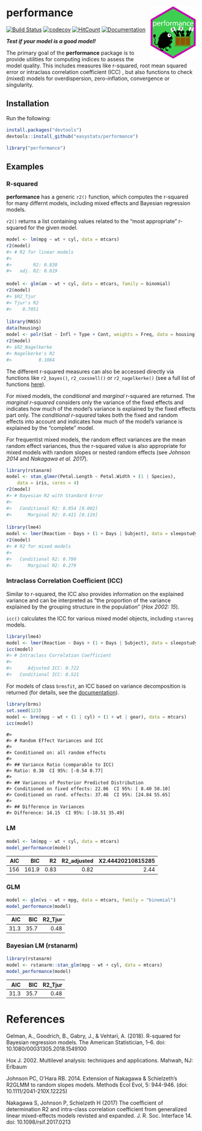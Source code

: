 
# performance <img src='man/figures/logo.png' align="right" height="139" />

[![Build
Status](https://travis-ci.org/easystats/performance.svg?branch=master)](https://travis-ci.org/easystats/performance)
[![codecov](https://codecov.io/gh/easystats/performance/branch/master/graph/badge.svg)](https://codecov.io/gh/easystats/performance)
[![HitCount](http://hits.dwyl.io/easystats/performance.svg)](http://hits.dwyl.io/easystats/performance)
[![Documentation](https://img.shields.io/badge/documentation-performance-orange.svg?colorB=E91E63)](https://easystats.github.io/performance/)

***Test if your model is a good model\!***

The primary goal of the **performance** package is to provide utilities
for computing indices to assess the model quality. This includes
measures like r-squared, root mean squared error or intraclass
correlation coefficient (ICC) , but also functions to check (mixed)
models for overdispersion, zero-inflation, convergence or singularity.

## Installation

Run the following:

``` r
install.packages("devtools")
devtools::install_github("easystats/performance")
```

``` r
library("performance")
```

## Examples

### R-squared

**performance** has a generic `r2()` function, which computes the
r-squared for many differnt models, including mixed effects and Bayesian
regression models.

`r2()` returns a list containing values related to the “most
appropriate” r-squared for the given model.

``` r
model <- lm(mpg ~ wt + cyl, data = mtcars)
r2(model)
#> # R2 for linear models
#> 
#>        R2: 0.830
#>   adj. R2: 0.819

model <- glm(am ~ wt + cyl, data = mtcars, family = binomial)
r2(model)
#> $R2_Tjur
#> Tjur's R2 
#>    0.7051

library(MASS)
data(housing)
model <- polr(Sat ~ Infl + Type + Cont, weights = Freq, data = housing)
r2(model)
#> $R2_Nagelkerke
#> Nagelkerke's R2 
#>          0.1084
```

The different r-squared measures can also be accessed directly via
functions like `r2_bayes()`, `r2_coxsnell()` or `r2_nagelkerke()` (see a
full list of functions
[here](https://easystats.github.io/performance/reference/index.html)).

For mixed models, the *conditional* and *marginal* r-squared are
returned. The *marginal r-squared* considers only the variance of the
fixed effects and indicates how much of the model’s variance is
explained by the fixed effects part only. The *conditional r-squared*
takes both the fixed and random effects into account and indicates how
much of the model’s variance is explained by the “complete” model.

For frequentist mixed models, the random effect variances are the mean
random effect variances, thus the r-squared value is also appropriate
for mixed models with random slopes or nested random effects (see
*Johnson 2014* and *Nakagawa et al. 2017*).

``` r
library(rstanarm)
model <- stan_glmer(Petal.Length ~ Petal.Width + (1 | Species), 
    data = iris, cores = 4)
r2(model)
#> # Bayesian R2 with Standard Error
#> 
#>   Conditional R2: 0.954 [0.002]
#>      Marginal R2: 0.411 [0.119]

library(lme4)
model <- lmer(Reaction ~ Days + (1 + Days | Subject), data = sleepstudy)
r2(model)
#> # R2 for mixed models
#> 
#>   Conditional R2: 0.799
#>      Marginal R2: 0.279
```

### Intraclass Correlation Coefficient (ICC)

Similar to r-squared, the ICC also provides information on the explained
variance and can be interpreted as “the proportion of the variance
explained by the grouping structure in the population” (*Hox 2002: 15*).

`icc()` calculates the ICC for various mixed model objects, including
`stanreg` models.

``` r
library(lme4)
model <- lmer(Reaction ~ Days + (1 + Days | Subject), data = sleepstudy)
icc(model)
#> # Intraclass Correlation Coefficient
#> 
#>      Adjusted ICC: 0.722
#>   Conditional ICC: 0.521
```

For models of class `brmsfit`, an ICC based on variance decomposition is
returned (for details, see the
[documentation](https://easystats.github.io/performance/reference/icc.html)).

``` r
library(brms)
set.seed(123)
model <- brm(mpg ~ wt + (1 | cyl) + (1 + wt | gear), data = mtcars)
icc(model)
```

    #> 
    #> # Random Effect Variances and ICC
    #> 
    #> Conditioned on: all random effects
    #> 
    #> ## Variance Ratio (comparable to ICC)
    #> Ratio: 0.38  CI 95%: [-0.54 0.77]
    #> 
    #> ## Variances of Posterior Predicted Distribution
    #> Conditioned on fixed effects: 22.86  CI 95%: [ 8.40 58.10]
    #> Conditioned on rand. effects: 37.46  CI 95%: [24.84 55.65]
    #> 
    #> ## Difference in Variances
    #> Difference: 14.15  CI 95%: [-18.51 35.49]

### LM

``` r
model <- lm(mpg ~ wt + cyl, data = mtcars)
model_performance(model)
```

| AIC |   BIC |   R2 | R2\_adjusted | X2.44420210815285 |
| --: | ----: | ---: | -----------: | ----------------: |
| 156 | 161.9 | 0.83 |         0.82 |              2.44 |

### GLM

``` r
model <- glm(vs ~ wt + mpg, data = mtcars, family = "binomial")
model_performance(model)
```

|  AIC |  BIC | R2\_Tjur |
| ---: | ---: | -------: |
| 31.3 | 35.7 |     0.48 |

### Bayesian LM (rstanarm)

``` r
library(rstanarm)
model <- rstanarm::stan_glm(mpg ~ wt + cyl, data = mtcars)
model_performance(model)
```

|  AIC |  BIC | R2\_Tjur |
| ---: | ---: | -------: |
| 31.3 | 35.7 |     0.48 |

# References

Gelman, A., Goodrich, B., Gabry, J., & Vehtari, A. (2018). R-squared for
Bayesian regression models. The American Statistician, 1–6. doi:
10.1080/00031305.2018.1549100

Hox J. 2002. Multilevel analysis: techniques and applications. Mahwah,
NJ: Erlbaum

Johnson PC, O’Hara RB. 2014. Extension of Nakagawa & Schielzeth’s R2GLMM
to random slopes models. Methods Ecol Evol, 5: 944-946. (doi:
10.1111/2041-210X.12225)

Nakagawa S, Johnson P, Schielzeth H (2017) The coefficient of
determination R2 and intra-class correlation coefficient from
generalized linear mixed-effects models revisted and expanded. J. R.
Soc. Interface 14. doi: 10.1098/rsif.2017.0213

